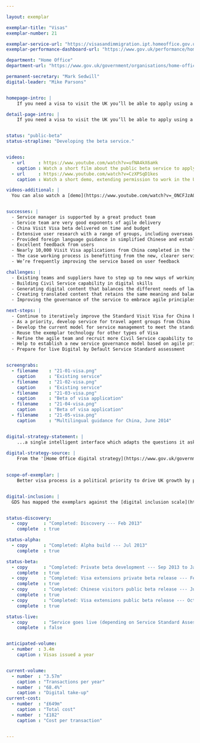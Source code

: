 ```yaml
---

layout: exemplar

exemplar-title: "Visas"
exemplar-number: 21

exemplar-service-url: "https://visasandimmigration.ipt.homeoffice.gov.uk/applying-in-china"
exemplar-performance-dashboard-url: "https://www.gov.uk/performance/home-office-visas-immigration-applications"

department: "Home Office"
department-url: "https://www.gov.uk/government/organisations/home-office"

permanent-secretary: "Mark Sedwill"
digital-leader: "Mike Parsons"


homepage-intro: |
    If you need a visa to visit the UK you’ll be able to apply using a simple online service

detail-page-intro: |
    If you need a visa to visit the UK you’ll be able to apply using a simple online service


status: "public-beta"
status-strapline: "Developing the beta service."


videos:
  - url     : https://www.youtube.com/watch?v=ufNA4kX6aHk
    caption : Watch a short film about the public beta service to apply for a Visit Visa from China, filmed January 2014
  - url     : https://www.youtube.com/watch?v=CzXPSqD1kes
    caption : Watch a short demo, extending permission to work in the UK, filmed January 2014

videos-additional: |
  You can also watch a [demo](https://www.youtube.com/watch?v=_ONCFJzA0CM) introducing the service, filmed July 2013.


successes: |
  - Service manager is supported by a great product team
  - Service team are very good exponents of agile delivery
  - China Visit Visa beta delivered on time and budget
  - Extensive user research with a range of groups, including overseas users, English second-language users, agencies and UK legal representatives
  - Provided foreign language guidance in simplified Chinese and established a multi-lingual framework  for managing translated content
  - Excellent feedback from users 
  - Nearly 10,000 Visit Visa applications from China completed in the first month 
  - The case working process is benefitting from the new, clearer service as the quality of submitted data is improving
  - We’re frequently improving the service based on user feedback

challenges: |
  - Existing teams and suppliers have to step up to new ways of working
  - Building Civil Service capability in digital skills
  - Generating digital content that balances the different needs of law, policy, security, an english second-language audience, and GOV.UK content guidelines
  - Creating translated content that retains the same meaning and balance across these disparate needs
  - Improving the governance of the service to embrace agile principles

next-steps: |
  - Continue to iteratively improve the Standard Visit Visa for China based on user feedback and research
  - As a priority, develop service for travel agent groups from China
  - Develop the current model for service management to meet the standard required for a GOV.UK live service
  - Reuse the exemplar technology for other types of Visa
  - Refine the agile team and recruit more Civil Service capability to support its work, filling several team vacancies
  - Help to establish a new service governance model based on agile principles
  - Prepare for live Digital by Default Service Standard assessment


screengrabs:
  - filename    : "21-01-visa.png"
    caption     : "Existing service"
  - filename    : "21-02-visa.png"
    caption     : "Existing service"
  - filename    : "21-03-visa.png"
    caption     : "Beta of visa application"
  - filename    : "21-04-visa.png"
    caption     : "Beta of visa application"
  - filename    : "21-05-visa.png"
    caption     : "Multilingual guidance for China, June 2014"


digital-strategy-statement: |
    ...a single intelligent interface which adapts the questions it asks the user based on business rules: avoiding unnecessary questions and providing a dynamic, streamlined process that users (many of whom are not native English speakers) find simple and accessible.
    
digital-strategy-source: |
    From the '[Home Office digital strategy](https://www.gov.uk/government/publications/home-office-digital-strategy)' --- December 2012
    

scope-of-exemplar: |
    Better visa process is a political priority to drive UK growth by promoting visits from tourists, students and business people. [Currently 3.57m visas are issued at a cost of £649m/year, £182 per transaction](https://www.gov.uk/performance/home-office-visas-immigration-applications).


digital-inclusion: |
  GDS has mapped the exemplars against the [digital inclusion scale](https://www.gov.uk/government/publications/government-digital-inclusion-strategy/government-digital-inclusion-strategy#measuring-digital-exclusion) to help show where these services may be difficult for some people to use. [See the rating for Visas](https://www.gov.uk/government/publications/government-digital-inclusion-strategy/exemplar-services-and-identity-assurance-how-complex-they-are#visas).


status-discovery:
  - copy      : "Completed: Discovery --- Feb 2013"
    complete  : true

status-alpha:
  - copy      : "Completed: Alpha build --- Jul 2013"
    complete  : true

status-beta:
  - copy      : "Completed: Private beta development --- Sep 2013 to Jan 2014"
    complete  : true
  - copy      : "Completed: Visa extensions private beta release --- Feb 2014"
    complete  : true
  - copy      : "Completed: Chinese visitors public beta release --- Jun 2014"
    complete  : true
  - copy      : "Completed: Visa extensions public beta release --- Oct 2014"
    complete  : true

status-live:
  - copy      : "Service goes live (depending on Service Standard Assessment) --- Jan to Mar 2015"
    complete  : false


anticipated-volume:
  - number  : 3.4m
    caption : Visas issued a year


current-volume:
  - number  : "3.57m"
    caption : "Transactions per year"
  - number  : "68.4%"
    caption : "Digital take-up"
current-cost:
  - number  : "£649m"
    caption : "Total cost"
  - number  : "£182"
    caption : "Cost per transaction"


---
```



